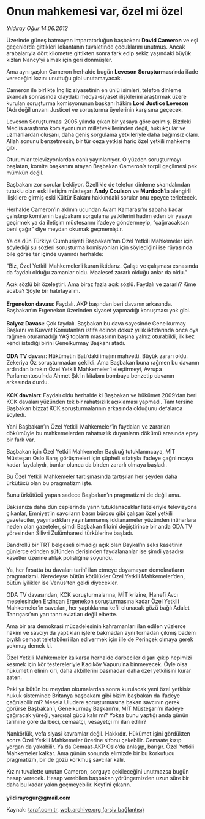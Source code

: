 # Onun mahkemesi var, özel mi özel

*Yıldıray Oğur 14.06.2012*

<div class="yazi"><p>Üzerinde güneş batmayan imparatorluğun başbakanı <b>David Cameron</b> ve eşi geçenlerde gittikleri lokantanın tuvaletinde çocuklarını unutmuş. Ancak arabalarıyla dört kilometre gittikten sonra fark edip sekiz yaşındaki büyük kızları Nancy’yi almak için geri dönmüşler. </p>
<p>Ama aynı şaşkın Cameron herhalde bugün <b>Leveson Soruşturması</b>’nda ifade vereceğini kızını unuttuğu gibi unutamayacak.</p>
<p>Cameron ile birlikte İngiliz siyasetinin en ünlü isimleri, telefon dinleme skandalı sonrasında olaydaki medya-siyaset ilişkilerini araştırmak üzere kurulan soruşturma komisyonunun başkanı hâkim <b>Lord Justice Leveson</b> (Adı değil unvanı Justice) ve soruşturma üyelerinin karşısına geçecek. </p>
<p>Leveson Soruşturması 2005 yılında çıkan bir yasaya göre açılmış. Bizdeki Meclis araştırma komisyonunun milletvekillerinden değil, hukukçular ve uzmanlardan oluşanı, daha geniş sorgulama yetkileriyle daha bağımsız olanı. Allah sonunu benzetmesin, bir tür ceza yetkisi hariç özel yetkili mahkeme gibi.</p>
<p>Oturumlar televizyonlardan canlı yayınlanıyor. O yüzden soruşturmayı başlatan, komite başkanını atayan Başbakan Cameron’a torpil geçilmesi pek mümkün değil.</p>
<p>Başbakanı zor sorular bekliyor. Özellikle de telefon dinleme skandalından tutuklu olan eski iletişim müsteşarı <b>Andy Coulson</b> ve <b>Murdoch</b>’la alengirli ilişkilere girmiş eski Kültür Bakanı hakkındaki sorular onu epeyce terletecek.</p>
<p>Herhalde Cameron’ın aklının ucundan Avam Kamarası’nı sabaha kadar çalıştırıp komitenin başbakanı sorgulama yetkilerini hadım eden bir yasayı geçirmek ya da iletişim müsteşarını ifadeye göndermeyip, “çağıracaksan beni çağır” diye meydan okumak geçmemiştir.</p>
<p>Ya da dün Türkiye Cumhuriyeti Başbakanı’nın Özel Yetkili Mahkemeler için söylediği şu sözleri soruşturma komisyonları için söylediğini ise rüyasında bile görse ter içinde uyanırdı herhalde: </p>
<p>“Biz, Özel Yetkili Mahkemeler’i kuran iktidarız. Çalıştı ve çalışması esnasında da faydalı olduğu zamanlar oldu. Maalesef zararlı olduğu anlar da oldu.”</p>
<p>Açık sözlü bir özeleştiri. Ama biraz fazla açık sözlü. Faydalı ve zararlı? Kime acaba? Şöyle bir hatırlayalım.<br/><br/><b>Ergenekon davası</b>: Faydalı. AKP başından beri davanın arkasında. Başbakan’ın Ergenekon üzerinden siyaset yapmadığı konuşması yok gibi.<br/><br/><b>Balyoz Davası:</b> Çok faydalı. Başbakan bu dava sayesinde Genelkurmay Başkanı ve Kuvvet Komutanları istifa edince dokuz yıllık iktidarında onca oya rağmen oturamadığı YAŞ toplantı masasının başına yalnız oturabildi, ilk kez kendi istediği birini Genelkurmay Başkanı atadı.<br/><br/><b>ODA TV davası</b>: Hükümetin Batı’daki imajını mahvetti. Büyük zararı oldu. Zekeriya Öz soruşturmadan çekildi. Ama Başbakan buna rağmen bu davanın ardından bırakın Özel Yetkili Mahkemeler’i eleştirmeyi, Avrupa Parlamentosu’nda Ahmet Şık’ın kitabını bombaya benzetip davanın arkasında durdu.<br/><br/><b>KCK davaları</b>: Faydalı oldu herhalde ki Başbakan ve hükümet 2009’dan beri KCK davaları yüzünden tek bir rahatsızlık açıklaması yapmadı. Tam tersine Başbakan bizzat KCK soruşturmalarının arkasında olduğunu defalarca söyledi. </p>
<p>Yani Başbakan’ın Özel Yetkili Mahkemeler’in faydaları ve zararları dökümüyle bu mahkemelerden rahatsızlık duyanların dökümü arasında epey bir fark var.</p>
<p>Başbakan için Özel Yetkili Mahkemeler Başbuğ tutuklanıncaya, MİT Müsteşarı Oslo Barış görüşmeleri için şüpheli sıfatıyla ifadeye çağrılıncaya kadar faydalıydı, bunlar olunca da birden zararlı olmaya başladı. </p>
<p>Bu Özel Yetkili Mahkemeler tartışmasında tartışılan her şeyden daha ürkütücü olan bu pragmatizm işte. </p>
<p>Bunu ürkütücü yapan sadece Başbakan’ın pragmatizmi de değil ama.</p>
<p>Baksanıza daha dün ceplerinde yarın tutuklanacaklar listeleriyle televizyona çıkanlar, Emniyet’in savcıların basın bürosu gibi çalışan özel yetkili gazeteciler, yayınladıkları yayınlanmamış iddianameler yüzünden intiharlara neden olan gazeteler, şimdi Başbakan fikrini değiştirince bir anda ODA TV yöresinden Silivri Zulümhanesi türkülerine başladı.</p>
<p>Bandrollü bir TRT belgeseli olmadığı açık olan Baykal’ın seks kasetinin günlerce etinden sütünden derisinden faydalananlar ise şimdi yasadışı kasetler üzerine ahlak polisliğine soyundu. </p>
<p>Ya, her fırsatta bu davaları tarihî ilan etmeye doyamayan demokratların pragmatizmi. Neredeyse bütün kötülükler Özel Yetkili Mahkemeler’den, bütün iyilikler ise Venüs’ten geldi diyecekler.</p>
<p>ODA TV davasından, KCK soruşturmalarına, MİT krizine, Hanefi Avcı meselesinden Erzincan Ergenekon soruşturmasına kadar Özel Yetkili Mahkemeler’in savcıları, her yaptıklarına kefil olunacak gözü bağlı Adalet Tanrıçası’nın yarı tanrı evlatları değil elbette.</p>
<p>Ama bir ara demokrasi mücadelesinin kahramanları ilan edilen yüzlerce hâkim ve savcıyı da yaptıkları işlere bakmadan aynı tornadan çıkmış badem bıyıklı cemaat teletabileri ilan edivermek için ille de Perinçek olmaya gerek yokmuş demek ki.</p>
<p>Özel Yetkili Mahkemeler kalkarsa herhalde darbeciler dışarı çıkıp hepimizi kesmek için kör testereleriyle Kadıköy Vapuru’na binmeyecek. Öyle olsa hükümetin elinin kiri, daha akbillerini basmadan daha özel yetkilisini kurar zaten.</p>
<p>Peki ya bütün bu meydan okumalardan sonra kurulacak yeni özel yetkisiz hukuk sisteminde Britanya başbakanı gibi bizim başbakan da ifadeye çağrılabilir mi? Mesela Uludere soruşturmasına bakan savcının gerek görürse Başbakan’ı, Genelkurmay Başkanı’nı, MİT Müsteşarı’nı ifadeye çağıracak yüreği, yargısal gücü kalır mı? Yoksa bunu yaptığı anda günün tarihine göre darbeci, cemaatçi, vesayetçi mi ilan edilir? </p>
<p>Nankörlük, vefa siyasi kavramlar değil. Hakkıdır. Hükümet işini gördükten sonra Özel Yetkili Mahkemeler üzerine sifonu çekebilir. Cemaate kızıp yorgan da yakabilir. Ya da Cemaat-AKP Oslo’da anlaşıp, barışır. Özel Yetkili Mahkemeler kalkar. Ama günün sonunda elimizde bir bu korkutucu pragmatizm, bir de gözü korkmuş savcılar kalır.</p>
<p>Kızını tuvalette unutan Cameron, sorguya çekileceğini unutmazsa bugün hesap verecek. Hesap verebilen başbakan yörüngemizden uzun süre bir daha bu kadar yakın geçmeyebilir. Keyfini çıkarın.<br/><br/><b>yildirayogur@gmail.com</b></p>
</div>

Kaynak: [taraf.com.tr](http://www.taraf.com.tr/yildiray-ogur/makale-onun-mahkemesi-var-ozel-mi-ozel.htm), [web.archive.org (arşiv bağlantısı)](http://web.archive.org/web/20130709135709/http://www.taraf.com.tr/yildiray-ogur/makale-onun-mahkemesi-var-ozel-mi-ozel.htm)
